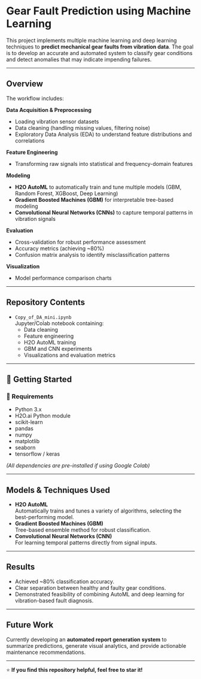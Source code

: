 # Gear Fault Prediction using Machine Learning

This project implements multiple machine learning and deep learning techniques to **predict mechanical gear faults from vibration data**. The goal is to develop an accurate and automated system to classify gear conditions and detect anomalies that may indicate impending failures.

---

## Overview

The workflow includes:

**Data Acquisition & Preprocessing**
- Loading vibration sensor datasets
- Data cleaning (handling missing values, filtering noise)
- Exploratory Data Analysis (EDA) to understand feature distributions and correlations

**Feature Engineering**
- Transforming raw signals into statistical and frequency-domain features

**Modeling**
- **H2O AutoML** to automatically train and tune multiple models (GBM, Random Forest, XGBoost, Deep Learning)
- **Gradient Boosted Machines (GBM)** for interpretable tree-based modeling
- **Convolutional Neural Networks (CNNs)** to capture temporal patterns in vibration signals

**Evaluation**
- Cross-validation for robust performance assessment
- Accuracy metrics (achieving ~80%)
- Confusion matrix analysis to identify misclassification patterns

**Visualization**
- Model performance comparison charts

---

## Repository Contents

- `Copy_of_DA_mini.ipynb`  
  Jupyter/Colab notebook containing:
  - Data cleaning
  - Feature engineering
  - H2O AutoML training
  - GBM and CNN experiments
  - Visualizations and evaluation metrics

---

## 🚀 Getting Started

### 🔧 Requirements

- Python 3.x
- H2O.ai Python module
- scikit-learn
- pandas
- numpy
- matplotlib
- seaborn
- tensorflow / keras

*(All dependencies are pre-installed if using Google Colab)*

---


##  Models & Techniques Used

- **H2O AutoML**  
  Automatically trains and tunes a variety of algorithms, selecting the best-performing model.
- **Gradient Boosted Machines (GBM)**  
  Tree-based ensemble method for robust classification.
- **Convolutional Neural Networks (CNN)**  
  For learning temporal patterns directly from signal inputs.

---

## Results

- Achieved ~80% classification accuracy.
- Clear separation between healthy and faulty gear conditions.
- Demonstrated feasibility of combining AutoML and deep learning for vibration-based fault diagnosis.

---

## Future Work

Currently developing an **automated report generation system** to summarize predictions, generate visual analytics, and provide actionable maintenance recommendations.

---

⭐ **If you find this repository helpful, feel free to star it!**

